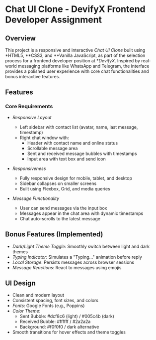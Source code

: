 # Chat UI Clone - DevifyX Frontend Developer Assignment

## Overview

This project is a responsive and interactive *Chat UI Clone* built using *HTML5, **CSS3, and **Vanilla JavaScript, as part of the selection process for a frontend developer position at **DevifyX*. Inspired by real-world messaging platforms like WhatsApp and Telegram, the interface provides a polished user experience with core chat functionalities and bonus interactive features.



## Features

### Core Requirements

- *Responsive Layout*
  - Left sidebar with contact list (avatar, name, last message, timestamp)
  - Right chat window with:
    - Header with contact name and online status
    - Scrollable message area
    - Sent and received message bubbles with timestamps
    - Input area with text box and send icon

- *Responsiveness*
  - Fully responsive design for mobile, tablet, and desktop
  - Sidebar collapses on smaller screens
  - Built using Flexbox, Grid, and media queries

- *Message Functionality*
  - User can send messages via the input box
  - Messages appear in the chat area with dynamic timestamps
  - Chat auto-scrolls to the latest message

## Bonus Features (Implemented)

- *Dark/Light Theme Toggle*: Smoothly switch between light and dark themes
- *Typing Indicator*: Simulates a "Typing..." animation before reply
- *Local Storage*: Persists messages across browser sessions
- *Message Reactions*: React to messages using emojis



## UI Design

- Clean and modern layout
- Consistent spacing, font sizes, and colors
- *Fonts*: Google Fonts (e.g., Poppins)
- *Color Theme*:
  - Sent Bubble: #dcf8c6 (light) / #005c4b (dark)
  - Received Bubble: #ffffff / #2a2a2a
  - Background: #f0f0f0 / dark alternative
- Smooth transitions for hover effects and theme toggles

